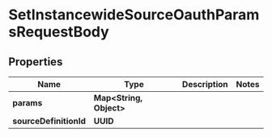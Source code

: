 

# SetInstancewideSourceOauthParamsRequestBody


## Properties

| Name | Type | Description | Notes |
|------------ | ------------- | ------------- | -------------|
|**params** | **Map&lt;String, Object&gt;** |  |  |
|**sourceDefinitionId** | **UUID** |  |  |



